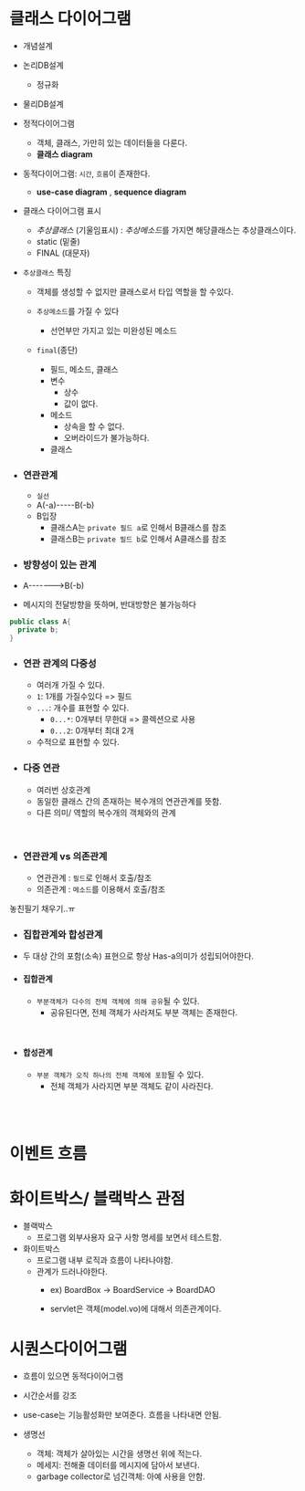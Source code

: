 # 클래스 다이어그램

- 개념설계
- 논리DB설계
  - 정규화

- 물리DB설계

- 정적다이어그램
  - 객체, 클래스, 가만히 있는 데이터들을 다룬다.
  - **클래스 diagram**

- 동적다이어그램: `시간`, `흐름`이 존재한다.
  - **use-case diagram** , **sequence diagram**


- 클래스 다이어그램 표시
  - *추상클래스* (기울임표시) : *추상메소드*를 가지면 해당클래스는 추상클래스이다.
  - static (밑줄)
  - FINAL (대문자)

- `추상클래스` 특징
  - 객체를 생성할 수 없지만 클래스로서 타입 역할을 할 수있다.
  - `추상메소드`를 가질 수 있다
    - 선언부만 가지고 있는 미완성된 메소드

  - `final`(종단)
    - 필드, 메소드, 클래스
    - 변수
      - 상수
      - 값이 없다.
    - 메소드
      - 상속을 할 수 없다.
      - 오버라이드가 불가능하다.
    - 클래스


- ### 연관관계
  - `실선`
  - A(-a)-----B(-b)
  - B입장
    - 클래스A는 `private 필드 a`로 인해서 B클래스를 참조
    - 클래스B는 `private 필드 b`로 인해서 A클래스를 참조

- ### 방향성이 있는 관계
- A------->B(-b)
- 메시지의 전달방향을 뜻하며, 반대방향은 불가능하다

```java
public class A{
  private b;
}
```

- ### 연관 관계의 다중성
  - 여러개 가질 수 있다.
  - `1`: 1개를 가질수있다 => 필드
  - `...`: 개수를 표현할 수 있다.
    - `0...*`: 0개부터 무한대 => 콜렉션으로 사용
    - `0...2`: 0개부터 최대 2개
  - 수적으로 표현할 수 있다.

- ### 다중 연관
  - 여러번 상호관계
  - 동일한 클래스 간의 존재하는 복수개의 연관관계를 뜻함.
  - 다른 의미/ 역할의 복수개의 객체와의 관계

<br>

- ### 연관관계 vs 의존관계
  - 연관관계 : `필드`로 인해서 호출/참조
  - 의존관계 : `메소드`를 이용해서 호출/참조


놓친필기 채우기..ㅠ

- ### 집합관계와 합성관계

- 두 대상 간의 포함(소속) 표현으로 항상 Has-a의미가 성립되어야한다.

- #### 집합관계
  - `부분객체가 다수의 전체 객체에 의해 공유`될 수 있다.
    - 공유된다면, 전체 객체가 사라져도 부분 객체는 존재한다.


<br>

- #### 합성관계
  - `부분 객체가 오직 하나의 전체 객체에 포함`될 수 있다.
    - 전체 객체가 사라지면 부분 객체도 같이 사라진다.


<BR><BR>


# 이벤트 흐름





# 화이트박스/ 블랙박스 관점
- 블랙박스
  - 프로그램 외부사용자 요구 사항 명세를 보면서 테스트함.
- 화이트박스
  - 프로그램 내부 로직과 흐름이 나타나야함.
  - 관계가 드러나야한다.
    - ex) BoardBox -> BoardService -> BoardDAO

    - servlet은 객체(model.vo)에 대해서 의존관계이다.



# 시퀀스다이어그램

  - 흐름이 있으면 동적다이어그램
  - 시간순서를 강조
  - use-case는 기능활성화만 보여준다. 흐름을 나타내면 안됨.

  - 생명선
    - 객체: 객체가 살아있는 시간을 생명선 위에 적는다.
    - 메세지: 전해줄 데이터를 메시지에 담아서 보낸다.
    - garbage collector로 넘긴객체: 아예 사용을 안함.
